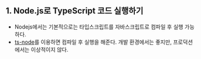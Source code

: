 ## 1. Node.js로 TypeScript 코드 실행하기
* Nodejs에서는 기본적으로는 타입스크립트를 자바스크립트로 컴파일 후 실행 가능하다.
* [ts-node](https://www.npmjs.com/package/ts-node)를 이용하면 컴파일 후 실행을 해준다. 개발 환경에서는 좋지만, 프로덕션에서는 이상적이지 않다.